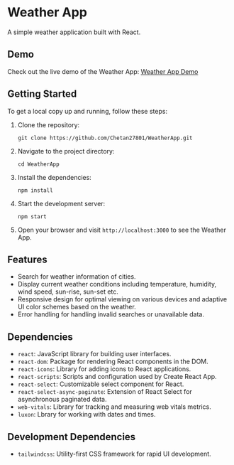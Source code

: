 # Weather App

A simple weather application built with React.

## Demo

Check out the live demo of the Weather App: [Weather App Demo](https://weather-app-brown-six.vercel.app/)

## Getting Started

To get a local copy up and running, follow these steps:

1. Clone the repository:

   ```shell
   git clone https://github.com/Chetan27801/WeatherApp.git
   ```

2. Navigate to the project directory:

   ```shell
   cd WeatherApp
   ```

3. Install the dependencies:

   ```shell
   npm install
   ```

4. Start the development server:

   ```shell
   npm start
   ```

5. Open your browser and visit `http://localhost:3000` to see the Weather App.

## Features

- Search for weather information of cities.
- Display current weather conditions including temperature, humidity, wind speed, sun-rise, sun-set etc.
- Responsive design for optimal viewing on various devices and adaptive UI color schemes based on the weather.
- Error handling for handling invalid searches or unavailable data.

## Dependencies

- `react`: JavaScript library for building user interfaces.
- `react-dom`: Package for rendering React components in the DOM.
- `react-icons`: Library for adding icons to React applications.
- `react-scripts`: Scripts and configuration used by Create React App.
- `react-select`: Customizable select component for React.
- `react-select-async-paginate`: Extension of React Select for asynchronous paginated data.
- `web-vitals`: Library for tracking and measuring web vitals metrics.
- `luxon`: Lbrary for working with dates and times.

## Development Dependencies

- `tailwindcss`: Utility-first CSS framework for rapid UI development.
